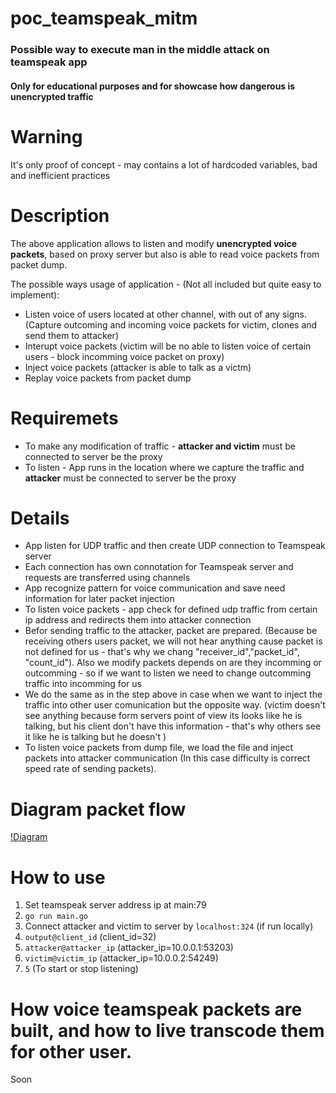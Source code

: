 # poc_teamspeak_mitm
### Possible way to execute man in the middle attack on teamspeak app
#### Only for educational purposes and for showcase how dangerous is unencrypted traffic

# Warning
It's only proof of concept - may contains a lot of hardcoded variables, bad and inefficient practices 

# Description
The above application allows to listen and modify **unencrypted voice packets**, based on proxy server but also is able to read voice packets from packet dump.

The possible ways usage of application - (Not all included but quite easy to implement):
* Listen voice of users located at other channel, with out of any signs. (Capture outcoming and incoming voice packets for victim, clones and send them to attacker)
* Interupt voice packets (victim will be no able to listen voice of certain users - block incomming voice packet on proxy)
* Inject voice packets (attacker is able to talk as a victm)
* Replay voice packets from packet dump

# Requiremets
* To make any modification of traffic - **attacker and victim** must be connected to server be the proxy
* To listen - App runs in the location where we capture the traffic and **attacker** must be connected to server be the proxy

# Details
* App listen for UDP traffic and then create UDP connection to Teamspeak server
* Each connection has own connotation for Teamspeak server and requests are transferred using channels
* App recognize pattern for voice communication and save need information for later packet injection 
* To listen voice packets - app check for defined udp traffic from certain ip address and redirects them into attacker connection
* Befor sending traffic to the attacker, packet are prepared. (Because be receiving others users packet, we will not hear anything cause packet is not defined for us - that's why we chang "receiver_id","packet_id", "count_id"). Also we modify packets depends on are they incomming or outcomming - so if we want to listen we need to change outcomming traffic into incomming for us
* We do the same as in the step above in case when we want to inject the traffic into other user comunication but the opposite way. (victim doesn't see anything because form servers point of view its looks like he is talking, but his client don't have this information - that's why others see it like he is talking but he doesn't )
* To listen voice packets from dump file, we load the file and inject packets into attacker communication (In this case difficulty is correct speed rate of sending packets).

# Diagram packet flow
[!Diagram](poc_teamspeak_mitm.png)

# How to use
1. Set teamspeak server address ip at main:79
1. `go run main.go`
1. Connect attacker and victim to server by `localhost:324` (if run locally)
1. `output@client_id`     (client_id=32)
1. `attacker@attacker_ip`  (attacker_ip=10.0.0.1:53203)
1. `victim@victim_ip`  (attacker_ip=10.0.0.2:54249)
1. `5` (To start or stop listening)

# How voice teamspeak packets are built, and how to live transcode them for other user.
Soon
